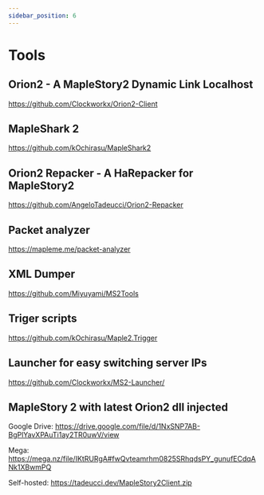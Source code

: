 ```yaml
---
sidebar_position: 6
---
```


# Tools

## Orion2 - A MapleStory2 Dynamic Link Localhost

<https://github.com/Clockworkx/Orion2-Client>

## MapleShark 2

<https://github.com/kOchirasu/MapleShark2>

## Orion2 Repacker - A HaRepacker for MapleStory2

<https://github.com/AngeloTadeucci/Orion2-Repacker>

## Packet analyzer

<https://mapleme.me/packet-analyzer>

## XML Dumper

<https://github.com/Miyuyami/MS2Tools>

## Triger scripts

<https://github.com/kOchirasu/Maple2.Trigger>

## Launcher for easy switching server IPs

<https://github.com/Clockworkx/MS2-Launcher/>

## MapleStory 2 with latest Orion2 dll injected

Google Drive: <https://drive.google.com/file/d/1NxSNP7AB-BgPlYavXPAuTi1ay2TR0uwV/view>

Mega: <https://mega.nz/file/IKtRURgA#fwQvteamrhm0825SRhqdsPY_gunufECdqANk1XBwmPQ>

Self-hosted: <https://tadeucci.dev/MapleStory2Client.zip>
